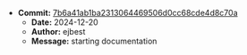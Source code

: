 - **Commit:** [7b6a41ab1ba2313064469506d0cc68cde4d8c70a](https://github.com/ejbest/gcp-vault-workload-controls/commit/7b6a41ab1ba2313064469506d0cc68cde4d8c70a)
  - **Date:** 2024-12-20
  - **Author:** ejbest
  - **Message:** starting documentation

